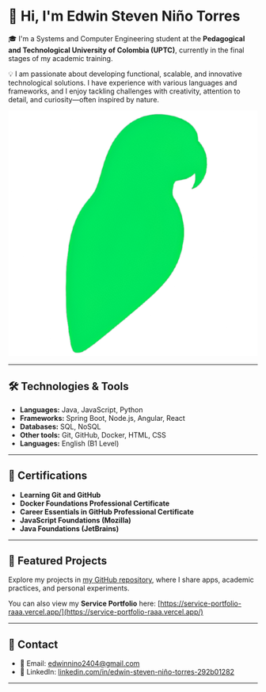 # 👋 Hi, I'm Edwin Steven Niño Torres

🎓 I'm a Systems and Computer Engineering student at the **Pedagogical and Technological University of Colombia (UPTC)**, currently in the final stages of my academic training.

💡 I am passionate about developing functional, scalable, and innovative technological solutions. I have experience with various languages and frameworks, and I enjoy tackling challenges with creativity, attention to detail, and curiosity—often inspired by nature.

![My Portfolio Screenshot](raaa.png)

---

## 🛠️ Technologies & Tools

- **Languages:** Java, JavaScript, Python
- **Frameworks:** Spring Boot, Node.js, Angular, React
- **Databases:** SQL, NoSQL
- **Other tools:** Git, GitHub, Docker, HTML, CSS
- **Languages:** English (B1 Level)

---

## 📜 Certifications

- **Learning Git and GitHub**
- **Docker Foundations Professional Certificate**
- **Career Essentials in GitHub Professional Certificate**
- **JavaScript Foundations (Mozilla)**
- **Java Foundations (JetBrains)**

---

## 🚀 Featured Projects

Explore my projects in [my GitHub repository](https://github.com/juanitomanoplateada), where I share apps, academic practices, and personal experiments.

You can also view my **Service Portfolio** here: [https://service-portfolio-raaa.vercel.app/](https://service-portfolio-raaa.vercel.app/)

---

## 🤝 Contact

- 📧 Email: [edwinnino2404@gmail.com](mailto:edwinnino2404@gmail.com)
- 💼 LinkedIn: [linkedin.com/in/edwin-steven-niño-torres-292b01282](https://www.linkedin.com/in/edwin-steven-ni%C3%B1o-torres-292b01282)

---
